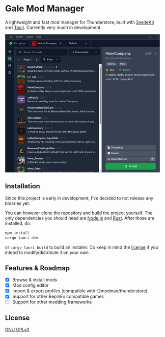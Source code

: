 # Gale Mod Manager

A lightweight and fast mod manager for Thunderstore, built with [SvelteKit](https://kit.svelte.dev/) and [Tauri](https://tauri.app/). Currently very much in development.

![screenshot](/images/screenshot.png)

## Installation

Since this project is early in development, I've decided to not release any binaries yet.

You can however clone the repository and build the project yourself. The only dependencies you should need are [Node.js](https://nodejs.org/en/download) and [Rust](https://www.rust-lang.org/tools/install).
After those are installed, do:
```bash
npm install
cargo tauri dev
```
or `cargo tauri build` to build an installer. Do keep in mind the [license](https://choosealicense.com/licenses/gpl-3.0/#) if you intend to modify/distribute it on your own.

## Features & Roadmap

- [x] Browse & install mods
- [x] Mod config editor
- [x] Import & export profiles (compatible with r2modman/thunderstore)
- [x] Support for other BepInEx compatible games
- [ ] Support for other modding frameworks

## License

[GNU GPLv3](https://choosealicense.com/licenses/gpl-3.0/#)
